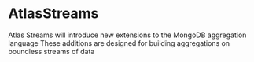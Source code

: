 # AtlasStreams

Atlas Streams will introduce new extensions to the MongoDB aggregation language
These additions are designed for building aggregations on boundless streams of data 
